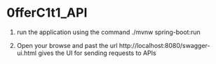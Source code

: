 # 0fferC1t1_API

1. run the application using the command ./mvnw spring-boot:run

2. Open your browse and past the url http://localhost:8080/swagger-ui.html gives the UI for sending requests to APIs
